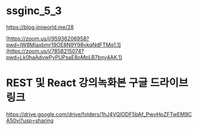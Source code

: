 # ssginc_5_3



https://blog.jiniworld.me/28


[https://zoom.us/j/95936206958?pwd=IW8MIaxbmr19OE8N9Y98vkqNdFTMq1.1](https://zoom.us/j/7858215074?pwd=Lk0haAdvwPyPUPsaE8oMpLB7bny4AK.1)


# REST 및 React 강의녹화본 구글 드라이브 링크
https://drive.google.com/drive/folders/1hJ4VQlODF5bAf_PwvHpZFTwEM9CA50yi?usp=sharing
